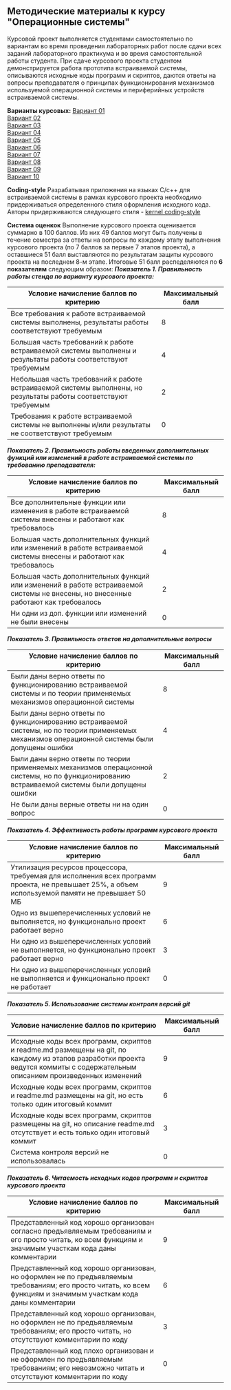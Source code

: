 ## Методические материалы к курсу "Операционные системы"

Курсовой проект выполняется студентами самостоятельно по вариантам во время проведения лабораторных работ после сдачи всех заданий лабораторного практикума и во время самостоятельной работы студента. При сдаче курсового проекта студентом демонстрируется работа прототипа встраиваемой системы, описываются исходные коды программ и скриптов, даются ответы на вопросы преподавателя о принципах функционирования механизмов используемой операционной системы и периферийных устройств встраиваемой системы. 

__Варианты курсовых:__
[Вариант 01](var_01/var_01_task.md)  
[Вариант 02](var_02/var_02_task.md)  
[Вариант 03](var_03/var_03_task.md)  
[Вариант 04](var_04/var_04_task.md)  
[Вариант 05](var_05/var_05_task.md)  
[Вариант 06](var_06/var_06_task.md)  
[Вариант 07](var_07/var_07_task.md)  
[Вариант 08](var_08/var_08_task.md)  
[Вариант 09](var_09/var_09_task.md)  
[Вариант 10](var_10/var_10_task.md)  

__Coding-style__
Разрабатывая приложения на языках C/c++ для встраиваемой системы в рамках курсового проекта необходимо придерживаться определенного стиля оформления исходного кода. Авторы придерживаются следующего стиля - [kernel coding-style](https://www.kernel.org/doc/html/v4.10/process/coding-style.html)

__Система оценкок__
Выполнение курсового проекта оценивается суммарно в 100 баллов. Из них 49 баллов могут быть получены в течение семестра за ответы на вопросы по каждому этапу выполнения курсового проекта (по 7 баллов за первые 7 этапов проекта), а оставшиеся 51 балл  выставляются по результатам защиты курсового проекта на последнем 8-м этапе.
Итоговые 51 балл распеделяются по **6 показателям** следующим образом:
__*Показатель 1. Правильность работы стенда по варианту курсового проекта:*__

| Условие начисление баллов по критерию | Максимальный балл |
|--------------------------------------------------|-------------------|
| Все требования к работе встраиваемой системы выполнены, результаты работы соответствуют требуемым                | 8 |
| Большая часть требований к работе встраиваемой системы выполнены и результаты работы соответствуют требуемым     | 4 |
| Небольшая часть требований к работе встраиваемой системы выполнены, но результаты работы соответствуют требуемым | 2 |
| Требования к работе встраиваемой системы не выполнены и/или результаты не соответствуют требуемым                | 0 |

__*Показатель 2. Правильность работы введенных дополнительных функций или изменений в работе встраиваемой системы по требованию преподавателя:*__

| Условие начисление баллов по критерию | Максимальный балл |
|--------------------------------------------------|-------------------|
| Все дополнительные функции или изменения в работе встраиваемой системы внесены и работают как требовалось            | 8 |
| Большая часть дополнительных функций или изменений в работе встраиваемой системы внесены и работают как требовалось  | 4 |
| Большая часть дополнительных функций или изменений в работе встраиваемой системы не внесены, но внесенные работают как требовалось | 2 |
| Ни одни из доп. функции или изменений не были внесены  | 0 |

__*Показатель 3.  Правильность ответов на дополнительные вопросы*__

| Условие начисление баллов по критерию | Максимальный балл |
|--------------------------------------------------|-------------------|
| Были даны верно ответы по функционированию встраиваемой системы и по теории применяемых механизмов операционной системы  | 8 |
| Были даны верно ответы по функционированию встраиваемой системы, но по теории применяемых механизмов операционной системы были допущены ошибки  | 4 |
| Были даны верно ответы по теории применяемых механизмов операционной системы, но по функционированию встраиваемой системы были допущены ошибки | 2 |
| Не были даны верные ответы ни на один вопрос  | 0 |

__*Показатель 4. Эффективность работы программ курсового проекта*__

| Условие начисление баллов по критерию | Максимальный балл |
|--------------------------------------------------|-------------------|
| Утилизация ресурсов процессора, требуемая для исполнения всех программ проекта, не превышает 25%, а объем используемой памяти не превышает 50 МБ | 9 |
| Одно из вышеперечисленных условий не выполняется, но функционально проект работает верно | 6 |
| Ни одно из вышеперечисленных условий не выполняется, но функционально проект работает верно | 3 |
| Ни одно из вышеперечисленных условий не выполняется и функционально проект не работает  | 0 |

__*Показатель 5. Использование системы контроля версий git*__

| Условие начисление баллов по критерию | Максимальный балл |
|--------------------------------------------------|-------------------|
| Исходные коды всех программ, скриптов и readme.md размещены на git, по каждому из этапов разработки проекта ведутся коммиты с содержательным описанием произведенных изменений | 9 |
| Исходные коды всех программ, скриптов и readme.md размещены на git, но есть только один итоговый коммит | 6 |
| Исходные коды всех программ, скриптов размещены на git, но описание readme.md отсутствует и есть только один итоговый коммит | 3 |
| Система контроля версий не использовалась | 0 |

__*Показатель 6. Читаемость исходных кодов программ и скриптов курсового проекта*__

| Условие начисление баллов по критерию | Максимальный балл |
|--------------------------------------------------|-------------------|
| Представленный код хорошо организован согласно предъявляемым требованиям и его просто читать, ко всем функциям и значимым участкам кода даны комментарии | 9 |
| Представленный код хорошо организован, но оформлен не по предъявляемым требованиям; его просто читать, ко всем функциям и значимым участкам кода даны комментарии | 6 |
| Представленный код хорошо организован, но оформлен не по предъявляемым требованиям; его просто читать, но отсутствуют комментарии по коду | 3 |
| Представленный код плохо организован и не оформлен по предъявляемым требованиям; его невозможно читать и отсутствуют комментарии по коду | 0 |